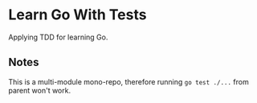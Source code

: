 # Learn Go With Tests

Applying TDD for learning Go.

## Notes

This is a multi-module mono-repo, therefore running `go test ./...` from parent won't work.
